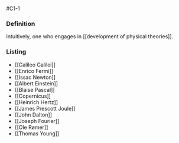 #C1-1

### Definition
Intuitively, one who engages in [[development of physical theories]].

### Listing
- [[Galileo Galilei]]
- [[Enrico Fermi]]
- [[Issac Newton]]
- [[Albert Einstein]]
- [[Blaise Pascal]]
- [[Copernicus]]
- [[Heinrich Hertz]]
- [[James Prescott Joule]]
- [[John Dalton]]
- [[Joseph Fourier]]
- [[Ole Rømer]]
- [[Thomas Young]]
